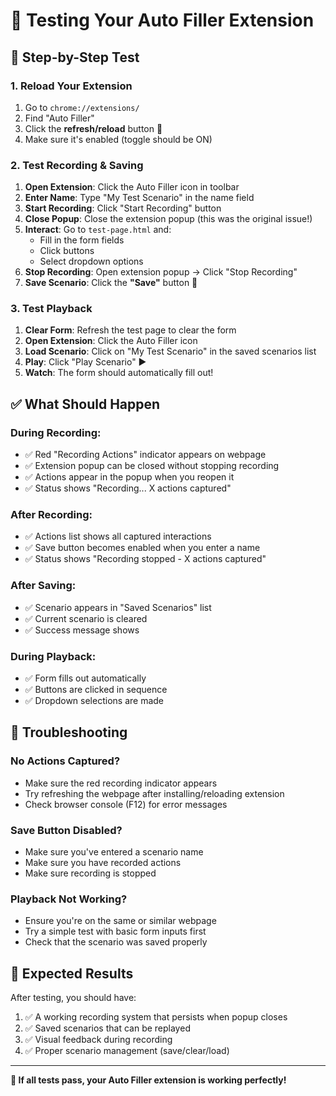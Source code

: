# 🧪 Testing Your Auto Filler Extension

## 🚀 Step-by-Step Test

### 1. Reload Your Extension
1. Go to `chrome://extensions/`
2. Find "Auto Filler" 
3. Click the **refresh/reload** button 🔄
4. Make sure it's enabled (toggle should be ON)

### 2. Test Recording & Saving
1. **Open Extension**: Click the Auto Filler icon in toolbar
2. **Enter Name**: Type "My Test Scenario" in the name field
3. **Start Recording**: Click "Start Recording" button
4. **Close Popup**: Close the extension popup (this was the original issue!)
5. **Interact**: Go to `test-page.html` and:
   - Fill in the form fields
   - Click buttons
   - Select dropdown options
6. **Stop Recording**: Open extension popup → Click "Stop Recording"
7. **Save Scenario**: Click the **"Save"** button 💾

### 3. Test Playback
1. **Clear Form**: Refresh the test page to clear the form
2. **Open Extension**: Click the Auto Filler icon
3. **Load Scenario**: Click on "My Test Scenario" in the saved scenarios list
4. **Play**: Click "Play Scenario" ▶️
5. **Watch**: The form should automatically fill out!

## ✅ What Should Happen

### During Recording:
- ✅ Red "Recording Actions" indicator appears on webpage
- ✅ Extension popup can be closed without stopping recording
- ✅ Actions appear in the popup when you reopen it
- ✅ Status shows "Recording... X actions captured"

### After Recording:
- ✅ Actions list shows all captured interactions
- ✅ Save button becomes enabled when you enter a name
- ✅ Status shows "Recording stopped - X actions captured"

### After Saving:
- ✅ Scenario appears in "Saved Scenarios" list
- ✅ Current scenario is cleared
- ✅ Success message shows

### During Playback:
- ✅ Form fills out automatically
- ✅ Buttons are clicked in sequence
- ✅ Dropdown selections are made

## 🐛 Troubleshooting

### No Actions Captured?
- Make sure the red recording indicator appears
- Try refreshing the webpage after installing/reloading extension
- Check browser console (F12) for error messages

### Save Button Disabled?
- Make sure you've entered a scenario name
- Make sure you have recorded actions
- Make sure recording is stopped

### Playback Not Working?
- Ensure you're on the same or similar webpage
- Try a simple test with basic form inputs first
- Check that the scenario was saved properly

## 🎯 Expected Results

After testing, you should have:
1. ✅ A working recording system that persists when popup closes
2. ✅ Saved scenarios that can be replayed
3. ✅ Visual feedback during recording
4. ✅ Proper scenario management (save/clear/load)

---

**🎉 If all tests pass, your Auto Filler extension is working perfectly!**
